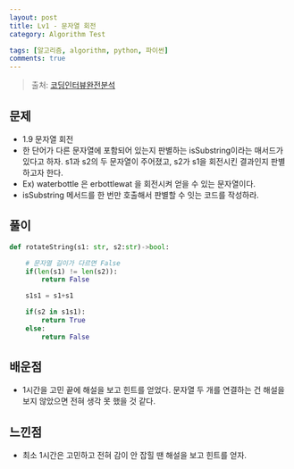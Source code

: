 ```yaml
---
layout: post
title: Lv1 - 문자열 회전
category: Algorithm Test

tags: [알고리즘, algorithm, python, 파이썬]
comments: true
---
```

> 출처: [코딩인터뷰완전분석](http://www.kyobobook.co.kr/product/detailViewKor.laf?mallGb=KOR&ejkGb=KOR&barcode=9788966263080&orderClick=JAj)

## 문제
- 1.9 문자열 회전
- 한 단어가 다른 문자열에 포함되어 있는지 판별하는 isSubstring이라는 매서드가 있다고 하자.
s1과 s2의 두 문자열이 주어졌고, s2가 s1을 회전시킨 결과인지 판별하고자 한다.
- Ex) waterbottle 은 erbottlewat 을 회전시켜 얻을 수 있는 문자열이다.
- isSubstring 메서드를 한 번만 호출해서 판별할 수 잇는 코드를 작성하라.


## 풀이
```python
def rotateString(s1: str, s2:str)->bool:

    # 문자열 길이가 다르면 False
    if(len(s1) != len(s2)):
        return False

    s1s1 = s1+s1

    if(s2 in s1s1):
        return True
    else:
        return False
```

## 배운점
- 1시간을 고민 끝에 해설을 보고 힌트를 얻었다. 문자열 두 개를 연결하는 건 해설을 보지 않았으면 전혀 생각 못 했을 것 같다.


## 느낀점
- 최소 1시간은 고민하고 전혀 감이 안 잡힐 땐 해설을 보고 힌트를 얻자.